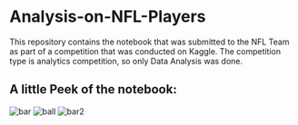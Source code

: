 # Analysis-on-NFL-Players
This repository contains the notebook that was submitted to the NFL Team as part of a competition that was conducted on Kaggle. The competition type is analytics competition, so only Data Analysis was done. 

## A little Peek of the notebook:
 
![bar](https://user-images.githubusercontent.com/34509856/147574111-6fb30244-754f-4ff5-8b14-2fee85430a23.png)
![ball](https://user-images.githubusercontent.com/34509856/147574124-71eee535-c06b-4248-ab01-168839746380.png)
![bar2](https://user-images.githubusercontent.com/34509856/147574128-fd00a035-7735-4927-9474-6a8c072915d3.png)
